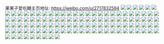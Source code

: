 果果子爱吃糖主页地址: https://weibo.com/u/2717832594 
![](https://wx4.sinaimg.cn/mw2000/a1fed592ly1h9gb4sde7fj20u00yk10n.jpg) 
![](https://wx4.sinaimg.cn/mw2000/a1fed592ly1h9gb4utgc0j20u00ze7ca.jpg) 
![](https://wx4.sinaimg.cn/mw2000/a1fed592ly1h9gb4v19dhj20u013zqda.jpg) 
![](https://wx4.sinaimg.cn/mw2000/a1fed592ly1h9gb4ugx28j20u00u0ais.jpg) 
![](https://wx4.sinaimg.cn/mw2000/a1fed592ly1h9gb4vnb6ij20u00u07cn.jpg) 
![](https://wx4.sinaimg.cn/mw2000/a1fed592ly1h9gb4ve440j20u0131k29.jpg) 
![](https://wx4.sinaimg.cn/mw2000/a1fed592ly1h9gb4w8njgj20u00u0wk7.jpg) 
![](https://wx4.sinaimg.cn/mw2000/a1fed592ly1h9gb4wpoktj20u0133gtz.jpg) 
![](https://wx4.sinaimg.cn/mw2000/a1fed592ly1h9gb4wzllmj20u00u0tev.jpg) 
![](https://wx4.sinaimg.cn/mw2000/a1fed592ly1h96o5xwoc3j20u014o436.jpg) 
![](https://wx4.sinaimg.cn/mw2000/a1fed592ly1h96o5xkdlbj20u017njvp.jpg) 
![](https://wx4.sinaimg.cn/mw2000/a1fed592ly1h96o5whgtbj20u014etdf.jpg) 
![](https://wx4.sinaimg.cn/mw2000/a1fed592ly1h92i2v1serj22c02c0b29.jpg) 
![](https://wx4.sinaimg.cn/mw2000/a1fed592gy1h7gr5sauy4j21sc2dsx6p.jpg) 
![](https://wx4.sinaimg.cn/mw2000/a1fed592gy1h74wfzfjkkj21zk1ho4a1.jpg) 
![](https://wx4.sinaimg.cn/mw2000/a1fed592gy1h74wgwnjzbj21nx21uqea.jpg) 
![](https://wx4.sinaimg.cn/mw2000/a1fed592ly1h6mowe7yrsj20u015cqbi.jpg) 
![](https://wx4.sinaimg.cn/mw2000/a1fed592ly1h6mowew4epj20u013ygr3.jpg) 
![](https://wx4.sinaimg.cn/mw2000/a1fed592ly1h6mowf6gsaj20u014012r.jpg) 
![](https://wx4.sinaimg.cn/mw2000/a1fed592ly1h6i6zw5fdxj20u0140tch.jpg) 
![](https://wx4.sinaimg.cn/mw2000/a1fed592ly1h6i73203g6j21400u00u2.jpg) 
![](https://wx4.sinaimg.cn/mw2000/a1fed592ly1h6i6zpinl7j20u00u0jwm.jpg) 
![](https://wx4.sinaimg.cn/mw2000/a1fed592ly1h6i6zpr0vlj20u00w4dl8.jpg) 
![](https://wx4.sinaimg.cn/mw2000/a1fed592ly1h6i6zveonmj20u013ojuj.jpg) 
![](https://wx4.sinaimg.cn/mw2000/a1fed592ly1h6i6zqmzi0j20tc0tcgq2.jpg) 
![](https://wx4.sinaimg.cn/mw2000/a1fed592ly1h6i6zq8t0ij20u00u0gq6.jpg) 
![](https://wx4.sinaimg.cn/mw2000/a1fed592ly1h6i6zye2pij20u01400wy.jpg) 
![](https://wx4.sinaimg.cn/mw2000/a1fed592ly1h6i6zx625aj20u01400wb.jpg) 
![](https://wx4.sinaimg.cn/mw2000/a1fed592ly1h6i6zqflrbj20u00u0gna.jpg) 
![](https://wx4.sinaimg.cn/mw2000/a1fed592ly1h6i6zuzgu9j20u01syte6.jpg) 
![](https://wx4.sinaimg.cn/mw2000/a1fed592ly1h6i6zpaxmcj20u0141dgx.jpg) 
![](https://wx4.sinaimg.cn/mw2000/a1fed592ly1h6i6zwhvwjj20u0140dn1.jpg) 
![](https://wx4.sinaimg.cn/mw2000/a1fed592ly1h6i6zwu3hqj20jf0pwgms.jpg) 
![](https://wx4.sinaimg.cn/mw2000/a1fed592ly1h6i6zxph2gj20u00u0t9y.jpg) 
![](https://wx4.sinaimg.cn/mw2000/a1fed592ly1h6i6zy4yypj20u0141tjs.jpg) 
![](https://wx4.sinaimg.cn/mw2000/a1fed592ly1h6i6zynkqkj20u00u0q66.jpg) 
![](https://wx4.sinaimg.cn/mw2000/a1fed592ly1h6i74bbtb1j20u0161thd.jpg) 
![](https://wx4.sinaimg.cn/mw2000/a1fed592ly1h6h7f9zpvlj20kb0g53zb.jpg) 
![](https://wx4.sinaimg.cn/mw2000/a1fed592ly1h6e8rj3ou1j20u013y78x.jpg) 
![](https://wx4.sinaimg.cn/mw2000/a1fed592ly1h6e8rk06usj21400u0q7u.jpg) 
![](https://wx4.sinaimg.cn/mw2000/a1fed592ly1h6e8rjcq2yj20u014048i.jpg) 
![](https://wx4.sinaimg.cn/mw2000/a1fed592ly1h6e8rjqb2ij20u0140acf.jpg) 
![](https://wx4.sinaimg.cn/mw2000/a1fed592ly1h6e8rys0dgj20u0148gr7.jpg) 
![](https://wx4.sinaimg.cn/mw2000/a1fed592ly1h6e8riq43jj20u013y128.jpg) 
![](https://wx4.sinaimg.cn/mw2000/a1fed592ly1h66l3x1dp9j20u014011s.jpg) 
![](https://wx4.sinaimg.cn/mw2000/a1fed592ly1h66l3ve3fxj20u0140guc.jpg) 
![](https://wx4.sinaimg.cn/mw2000/a1fed592ly1h66l3w2bzrj20u0140aib.jpg) 
![](https://wx4.sinaimg.cn/mw2000/a1fed592ly1h66l3wkfukj20u01407c7.jpg) 
![](https://wx4.sinaimg.cn/mw2000/a1fed592ly1h66l3ufshoj21400u045n.jpg) 
![](https://wx4.sinaimg.cn/mw2000/a1fed592ly1h66l3vnvcvj20u014014e.jpg) 
![](https://wx4.sinaimg.cn/mw2000/a1fed592ly1h66l3xf04cj21400u0q49.jpg) 
![](https://wx4.sinaimg.cn/mw2000/a1fed592ly1h5ygr7a4wtj20u0140wg5.jpg) 
![](https://wx4.sinaimg.cn/mw2000/a1fed592ly1h5tfr6fztkj22c02c0npd.jpg) 
![](https://wx4.sinaimg.cn/mw2000/a1fed592ly1h5mchcf59jj20u01400z6.jpg) 
![](https://wx4.sinaimg.cn/mw2000/a1fed592ly1h5mchd4ri2j20u013lk08.jpg) 
![](https://wx4.sinaimg.cn/mw2000/a1fed592ly1h5mchcwpakj20u0140gr4.jpg) 
![](https://wx4.sinaimg.cn/mw2000/a1fed592ly1h5mchcptq5j20u016vqb6.jpg) 
![](https://wx4.sinaimg.cn/mw2000/a1fed592ly1h4wzaj9ad1j20u013ytjf.jpg) 
![](https://wx4.sinaimg.cn/mw2000/a1fed592ly1h4wzajk338j20u015rgx1.jpg) 
![](https://wx4.sinaimg.cn/mw2000/a1fed592ly1h4wzaix5jvj20u016in9h.jpg) 
![](https://wx4.sinaimg.cn/mw2000/a1fed592ly1h4wzajxj5wj20u013yqdj.jpg) 
![](https://wx4.sinaimg.cn/mw2000/a1fed592ly1h4mou5oi19j20u0142dpd.jpg) 
![](https://wx4.sinaimg.cn/mw2000/a1fed592ly1h4mou64sdmj20u010v471.jpg) 
![](https://wx4.sinaimg.cn/mw2000/a1fed592ly1h4mou6iourj20u016rn76.jpg) 
![](https://wx4.sinaimg.cn/mw2000/a1fed592ly1h4movf5ln8j20u014046o.jpg) 
![](https://wx4.sinaimg.cn/mw2000/a1fed592ly1h4mov006m1j20rq0u0jyh.jpg) 
![](https://wx4.sinaimg.cn/mw2000/a1fed592ly1h4movev4f6j20u01hcwln.jpg) 
![](https://wx4.sinaimg.cn/mw2000/a1fed592gy1h2rcj0unt1j22c0340npg.jpg) 
![](https://wx4.sinaimg.cn/mw2000/a1fed592gy1h2rckevxspj22c0340u0x.jpg) 
![](https://wx4.sinaimg.cn/mw2000/a1fed592gy1h2rcluzs4vj21ww1hn1ky.jpg) 
![](https://wx4.sinaimg.cn/mw2000/a1fed592gy1h2rclne3jmj21wn1hm1ky.jpg) 
![](https://wx4.sinaimg.cn/mw2000/a1fed592gy1h21c8cly55j22b833z1kz.jpg) 
![](https://wx4.sinaimg.cn/mw2000/a1fed592gy1h21c9p377cj22c0340e84.jpg) 
![](https://wx4.sinaimg.cn/mw2000/a1fed592gy1h21c7suegej22c033yhdv.jpg) 
![](https://wx4.sinaimg.cn/mw2000/a1fed592gy1h21c6qv8fmj22c0340x6s.jpg) 
![](https://wx4.sinaimg.cn/mw2000/a1fed592gy1h21c8p5ydlj22b53404qr.jpg) 
![](https://wx4.sinaimg.cn/mw2000/a1fed592gy1h21c969z1aj222l2z9hdv.jpg) 
![](https://wx4.sinaimg.cn/mw2000/a1fed592gy1h21c9y5p2wj21w02l17wi.jpg) 
![](https://wx4.sinaimg.cn/mw2000/a1fed592gy1h10hiw1vczj21ev1wthdt.jpg) 
![](https://wx4.sinaimg.cn/mw2000/a1fed592gy1h10hj160hjj22c02buhdt.jpg) 
![](https://wx4.sinaimg.cn/mw2000/a1fed592gy1h10hj6az51j22c02c0u0y.jpg) 
![](https://wx4.sinaimg.cn/mw2000/a1fed592gy1h10hjbsdpvj228l2cf4qq.jpg) 
![](https://wx4.sinaimg.cn/mw2000/a1fed592gy1h10hkfhrubj20mi0u0gyh.jpg) 
![](https://wx4.sinaimg.cn/mw2000/a1fed592gy1h10hkojgdtj213u0tuqqa.jpg) 
![](https://wx4.sinaimg.cn/mw2000/a1fed592gy1h0galyv1vaj22c02c0e82.jpg) 
![](https://wx4.sinaimg.cn/mw2000/a1fed592gy1h0gam7pg1sj21ho1zkx6p.jpg) 
![](https://wx4.sinaimg.cn/mw2000/a1fed592gy1h0galnxe2pj22c02c0x6r.jpg) 
![](https://wx4.sinaimg.cn/mw2000/a1fed592gy1h0gak020swj22c02c0qv6.jpg) 
![](https://wx4.sinaimg.cn/mw2000/a1fed592gy1h0galcpsylj22c02c2hdw.jpg) 
![](https://wx4.sinaimg.cn/mw2000/a1fed592gy1h0gakfk2ebj227r27ru0y.jpg) 
![](https://wx4.sinaimg.cn/mw2000/a1fed592ly1gzzhnegojoj20u0140qf8.jpg) 
![](https://wx4.sinaimg.cn/mw2000/a1fed592ly1gzzhnevchqj20u01404bd.jpg) 
![](https://wx4.sinaimg.cn/mw2000/a1fed592ly1gzzhnf5jstj20u0140wrx.jpg) 
![](https://wx4.sinaimg.cn/mw2000/a1fed592ly1gzzhne2aggj20u00u0n5r.jpg) 
![](https://wx4.sinaimg.cn/mw2000/a1fed592ly1gzzhnfhcd5j20u00u0tid.jpg) 
![](https://wx4.sinaimg.cn/mw2000/a1fed592ly1gzzhnfqw6wj20u00u047t.jpg) 
![](https://wx4.sinaimg.cn/mw2000/a1fed592ly1gyx2z7t5myj216p1kw7wh.jpg) 
![](https://wx4.sinaimg.cn/mw2000/a1fed592ly1gyjgd6spxij21ho1za4qq.jpg) 
![](https://wx4.sinaimg.cn/mw2000/a1fed592ly1gyjgdcnqjdj21ho1zknpe.jpg) 
![](https://wx4.sinaimg.cn/mw2000/a1fed592ly1gyjgdi29syj21ho1zkhdu.jpg) 
![](https://wx4.sinaimg.cn/mw2000/a1fed592ly1gyjgdobpajj21ho1zaqv6.jpg) 
![](https://wx4.sinaimg.cn/mw2000/a1fed592ly1gyjgan2zwvj218q0zh4bu.jpg) 
![](https://wx4.sinaimg.cn/mw2000/a1fed592ly1gyjgaod7asj227k2tbkjl.jpg) 
![](https://wx4.sinaimg.cn/mw2000/a1fed592ly1gyjgasr2r3j21ex1zh4qq.jpg) 
![](https://wx4.sinaimg.cn/mw2000/a1fed592ly1gyjgamk5cuj21e81xw7wh.jpg) 
![](https://wx4.sinaimg.cn/mw2000/a1fed592ly1gyjgaugvzzj21e91zfqv5.jpg) 
![](https://wx4.sinaimg.cn/mw2000/a1fed592ly1gyjgb1imm1j21ho1zihdu.jpg) 
![](https://wx4.sinaimg.cn/mw2000/a1fed592ly1gxqc50dy8kj21ho1zab2a.jpg) 
![](https://wx4.sinaimg.cn/mw2000/a1fed592ly1gxkqc3lgo1j21ho1yi7wi.jpg) 
![](https://wx4.sinaimg.cn/mw2000/a1fed592ly1gxkqc4i65dj227531n1kz.jpg) 
![](https://wx4.sinaimg.cn/mw2000/a1fed592ly1gxkqcbqi5ej227j2vhx6q.jpg) 
![](https://wx4.sinaimg.cn/mw2000/a1fed592ly1gxkqc63ocrj22iv2bx7wj.jpg) 
![](https://wx4.sinaimg.cn/mw2000/a1fed592ly1gxkqca8x58j228532y000.jpg) 
![](https://wx4.sinaimg.cn/mw2000/a1fed592ly1gxkqc7i0ioj21vq2wzu0y.jpg) 
![](https://wx4.sinaimg.cn/mw2000/a1fed592ly1gxkqc856lmj22c032xx6q.jpg) 
